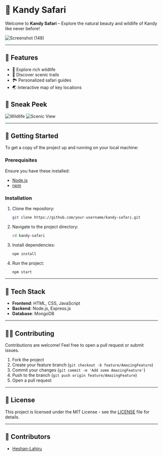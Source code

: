 # 🐘 Kandy Safari

Welcome to **Kandy Safari** – Explore the natural beauty and wildlife of Kandy like never before!

![Screenshot (148)](https://github.com/user-attachments/assets/a525d3ae-8bfc-449f-99f2-601620f0a189)


---

## 🌟 Features
- 🦁 Explore rich wildlife
- 🌲 Discover scenic trails
- 🏞️ Personalized safari guides
- 🌏 Interactive map of key locations

## 📸 Sneak Peek

![Wildlife]([https://example.com/safari-image.jpg](https://cdn.pixabay.com/photo/2022/10/05/07/37/river-7500094_640.jpg))
![Scenic View]([https://example.com/scenic-view.jpg](https://images.pexels.com/photos/788200/pexels-photo-788200.jpeg?auto=compress&cs=tinysrgb&dpr=1&w=500))

---

## 🚀 Getting Started

To get a copy of the project up and running on your local machine:

### Prerequisites
Ensure you have these installed:
- [Node.js](https://nodejs.org/en/) 
- [npm](https://www.npmjs.com/)

### Installation

1. Clone the repository:
    ```bash
    git clone https://github.com/your-username/kandy-safari.git
    ```
2. Navigate to the project directory:
    ```bash
    cd kandy-safari
    ```
3. Install dependencies:
    ```bash
    npm install
    ```
4. Run the project:
    ```bash
    npm start
    ```

---

## 🎨 Tech Stack
- **Frontend**: HTML, CSS, JavaScript
- **Backend**: Node.js, Express.js
- **Database**: MongoDB

---

## 👨‍💻 Contributing
Contributions are welcome! Feel free to open a pull request or submit issues.

1. Fork the project
2. Create your feature branch (`git checkout -b feature/AmazingFeature`)
3. Commit your changes (`git commit -m 'Add some AmazingFeature'`)
4. Push to the branch (`git push origin feature/AmazingFeature`)
5. Open a pull request

---

## 📄 License
This project is licensed under the MIT License - see the [LICENSE](LICENSE) file for details.

---

## 🙌 Contributors
- [Heshan-Lahiru](https://github.com/your-username)
